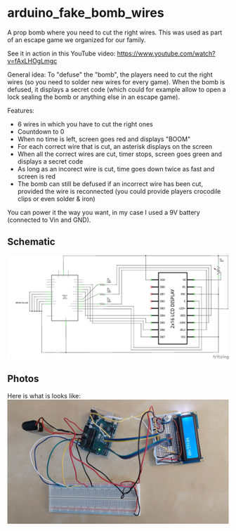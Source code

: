 # arduino_fake_bomb_wires
A prop bomb where you need to cut the right wires. This was used as part of an escape game we organized for our family.

See it in action in this YouTube video: https://www.youtube.com/watch?v=fAxLHOgLmgc

General idea: To "defuse" the "bomb", the players need to cut the right wires (so you need to solder new wires for every game). When the bomb is defused, it displays a secret code (which could for example allow to open a lock sealing the bomb or anything else in an escape game).

Features:
* 6 wires in which you have to cut the right ones
* Countdown to 0
* When no time is left, screen goes red and displays "BOOM"
* For each correct wire that is cut, an asterisk displays on the screen
* When all the correct wires are cut, timer stops, screen goes green and displays a secret code 
* As long as an incorect wire is cut, time goes down twice as fast and screen is red
* The bomb can still be defused if an incorrect wire has been cut, provided the wire is reconnected (you could provide players crocodile clips or even solder & iron)

You can power it the way you want, in my case I used a 9V battery (connected to Vin and GND).

## Schematic
![Schematic](fake_bomb_schematic.png?raw=true)

## Photos
Here is what is looks like:
![Photo of development version](photo_dev.jpg?raw=true)

